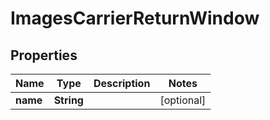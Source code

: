
# ImagesCarrierReturnWindow

## Properties
Name | Type | Description | Notes
------------ | ------------- | ------------- | -------------
**name** | **String** |  |  [optional]



